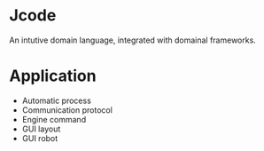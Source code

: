 # Jcode
An intutive domain language, integrated with domainal frameworks.

# Application

- Automatic process
- Communication protocol
- Engine command
- GUI layout
- GUI robot

